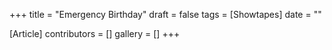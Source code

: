 +++
title = "Emergency Birthday"
draft = false
tags = [Showtapes]
date = ""

[Article]
contributors = []
gallery = []
+++